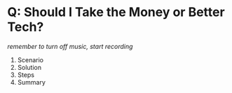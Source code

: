 # Q: Should I Take the Money or Better Tech?

*remember to turn off music, start recording*

1. Scenario
2. Solution
3. Steps
4. Summary

